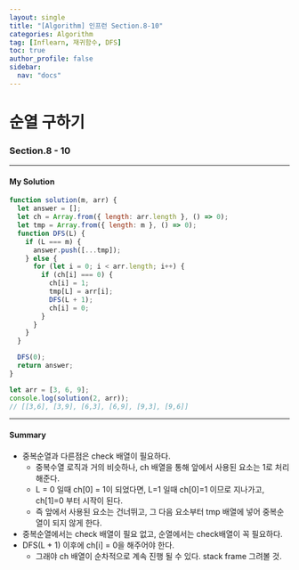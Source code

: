 ```yaml
---
layout: single
title: "[Algorithm] 인프런 Section.8-10"
categories: Algorithm
tag: [Inflearn, 재귀함수, DFS]
toc: true
author_profile: false
sidebar:
  nav: "docs"
---
```


# 순열 구하기

### Section.8 - 10

---

#### My Solution

```javascript
function solution(m, arr) {
  let answer = [];
  let ch = Array.from({ length: arr.length }, () => 0);
  let tmp = Array.from({ length: m }, () => 0);
  function DFS(L) {
    if (L === m) {
      answer.push([...tmp]);
    } else {
      for (let i = 0; i < arr.length; i++) {
        if (ch[i] === 0) {
          ch[i] = 1;
          tmp[L] = arr[i];
          DFS(L + 1);
          ch[i] = 0;
        }
      }
    }
  }

  DFS(0);
  return answer;
}

let arr = [3, 6, 9];
console.log(solution(2, arr));
// [[3,6], [3,9], [6,3], [6,9], [9,3], [9,6]]
```

---

#### Summary

- 중복순열과 다른점은 check 배열이 필요하다.
  - 중복수열 로직과 거의 비슷하나, ch 배열을 통해 앞에서 사용된 요소는 1로 처리해준다.
  - L = 0 일때 ch[0] = 1이 되었다면, L=1 일때 ch[0]=1 이므로 지나가고, ch[1]=0 부터 시작이 된다.
  - 즉 앞에서 사용된 요소는 건너뛰고, 그 다음 요소부터 tmp 배열에 넣어 중복순열이 되지 않게 한다.
- 중복순열에서는 check 배열이 필요 없고, 순열에서는 check배열이 꼭 필요하다.
- DFS(L + 1) 이후에 ch[i] = 0을 해주어야 한다.
  - 그래야 ch 배열이 순차적으로 계속 진행 될 수 있다. stack frame 그려볼 것.
